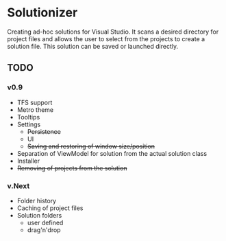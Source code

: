 # Solutionizer

Creating ad-hoc solutions for Visual Studio. It scans a desired directory for project files and allows the user to select from the 
projects to create a solution file. This solution can be saved or launched directly.


## TODO

### v0.9

- TFS support
- Metro theme
- Tooltips
- Settings
  - <strike>Persistence</strike>
  - UI
  - <strike>Saving and restoring of window size/position</strike>
- Separation of ViewModel for solution from the actual solution class
- Installer
- <strike>Removing of projects from the solution</strike>

### v.Next

- Folder history
- Caching of project files
- Solution folders
  - user defined
  - drag'n'drop
